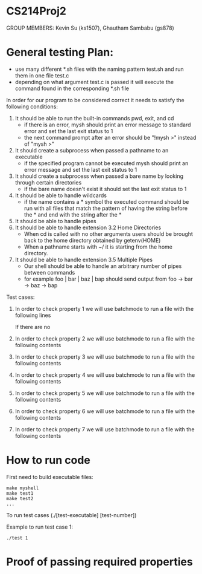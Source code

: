 # CS214Proj2

GROUP MEMBERS: Kevin Su (ks1507), Ghautham Sambabu (gs878)


# General testing Plan:

- use many different *.sh files with the naming pattern test<x>.sh and run them in one file test.c
- depending on what argument test.c is passed it will execute the command found in the corresponding *.sh file

In order for our program to be considered correct it needs to satisfy the following conditions:

1. It should be able to run the built-in commands pwd, exit, and cd 
    - if there is an error, mysh should print an error message to standard error and set the last exit status to 1
    - the next command prompt after an error should be "!mysh >" instead of "mysh >"
2. It should create a subprocess when passed a pathname to an executable
    - if the specified program cannot be executed mysh should print an error message and set the last exit status to 1
3. It should create a subprocess when passed a bare name by looking through certain directories
    - if the bare name doesn't exist it should set the last exit status to 1
4. It should be able to handle wildcards
    - if the name contains a * symbol the executed command should be run with all files that match the pattern of having the string before the * and end with the string after the *
5. It should be able to handle pipes
6. It should be able to handle extension 3.2 Home Directories
    - When cd is called with no other arguments users should be brought back to the home directory obtained by getenv(HOME)
    - When a pathname starts with ~/ it is starting from the home directory.
7. It should be able to handle extension 3.5 Multiple Pipes 
    - Our shell should be able to handle an arbitrary number of pipes between commands 
    - for example foo | bar | baz | bap should send output from foo -> bar -> baz -> bap
    
Test cases:
    
1. In order to check property 1 we will use batchmode to run a file with the following lines 
    
   If there are no 
    
2. In order to check property 2 we will use batchmode to run a file with the following contents
    
3. In order to check property 3 we will use batchmode to run a file with the following contents
    
4. In order to check property 4 we will use batchmode to run a file with the following contents    
    
5. In order to check property 5 we will use batchmode to run a file with the following contents    

6. In order to check property 6 we will use batchmode to run a file with the following contents    
    
7. In order to check property 7 we will use batchmode to run a file with the following contents    
    

    
# How to run code

First need to build executable files:

```
make myshell
make test1
make test2
...
```

To run test cases (./[test-executable] [test-number])
    
Example to run test case 1:

```
./test 1
```

# Proof of passing required properties
